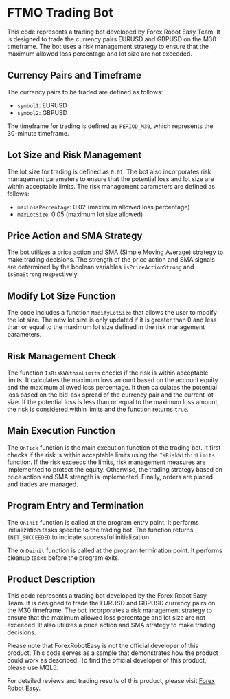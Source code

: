 # FTMO Trading Bot

This code represents a trading bot developed by Forex Robot Easy Team. It is designed to trade the currency pairs EURUSD and GBPUSD on the M30 timeframe. The bot uses a risk management strategy to ensure that the maximum allowed loss percentage and lot size are not exceeded. 

## Currency Pairs and Timeframe

The currency pairs to be traded are defined as follows:
- `symbol1`: EURUSD
- `symbol2`: GBPUSD

The timeframe for trading is defined as `PERIOD_M30`, which represents the 30-minute timeframe.

## Lot Size and Risk Management

The lot size for trading is defined as `0.01`. The bot also incorporates risk management parameters to ensure that the potential loss and lot size are within acceptable limits. The risk management parameters are defined as follows:
- `maxLossPercentage`: 0.02 (maximum allowed loss percentage)
- `maxLotSize`: 0.05 (maximum lot size allowed)

## Price Action and SMA Strategy

The bot utilizes a price action and SMA (Simple Moving Average) strategy to make trading decisions. The strength of the price action and SMA signals are determined by the boolean variables `isPriceActionStrong` and `isSmaStrong` respectively.

## Modify Lot Size Function

The code includes a function `ModifyLotSize` that allows the user to modify the lot size. The new lot size is only updated if it is greater than 0 and less than or equal to the maximum lot size defined in the risk management parameters.

## Risk Management Check

The function `IsRiskWithinLimits` checks if the risk is within acceptable limits. It calculates the maximum loss amount based on the account equity and the maximum allowed loss percentage. It then calculates the potential loss based on the bid-ask spread of the currency pair and the current lot size. If the potential loss is less than or equal to the maximum loss amount, the risk is considered within limits and the function returns `true`.

## Main Execution Function

The `OnTick` function is the main execution function of the trading bot. It first checks if the risk is within acceptable limits using the `IsRiskWithinLimits` function. If the risk exceeds the limits, risk management measures are implemented to protect the equity. Otherwise, the trading strategy based on price action and SMA strength is implemented. Finally, orders are placed and trades are managed.

## Program Entry and Termination

The `OnInit` function is called at the program entry point. It performs initialization tasks specific to the trading bot. The function returns `INIT_SUCCEEDED` to indicate successful initialization.

The `OnDeinit` function is called at the program termination point. It performs cleanup tasks before the program exits.

## Product Description

This code represents a trading bot developed by the Forex Robot Easy Team. It is designed to trade the EURUSD and GBPUSD currency pairs on the M30 timeframe. The bot incorporates a risk management strategy to ensure that the maximum allowed loss percentage and lot size are not exceeded. It also utilizes a price action and SMA strategy to make trading decisions.

Please note that ForexRobotEasy is not the official developer of this product. This code serves as a sample that demonstrates how the product could work as described. To find the official developer of this product, please use MQL5.

For detailed reviews and trading results of this product, please visit [Forex Robot Easy](https://forexroboteasy.com/forex-robot-review/ftmo-trading-bot-review-eur-usd-gbp-usd-market-expert/).
